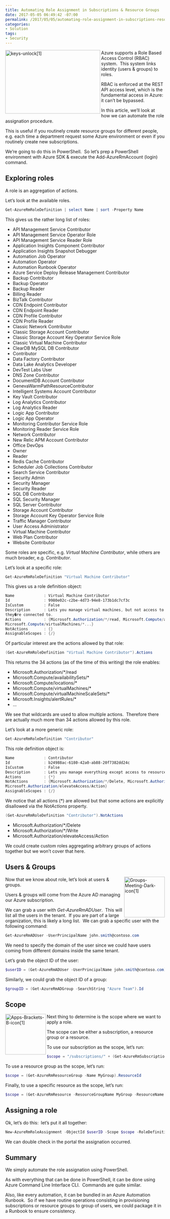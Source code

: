 ```yaml
---
title: Automating Role Assignment in Subscriptions & Resource Groups
date: 2017-05-05 06:49:42 -07:00
permalink: /2017/05/05/automating-role-assignment-in-subscriptions-resource-groups/
categories:
- Solution
tags:
- Security
---
```

<a href="/assets/posts/2017/2/automating-role-assignment-in-subscriptions-resource-groups/keys-unlock13.jpg"><img style="background-image:none;float:left;padding-top:0;padding-left:0;display:inline;padding-right:0;border-width:0;" title="keys-unlock[1]" src="/assets/posts/2017/2/automating-role-assignment-in-subscriptions-resource-groups/keys-unlock1_thumb3.jpg" alt="keys-unlock[1]" width="300" height="200" align="left" border="0" /></a>Azure supports a Role Based Access Control (RBAC) system.  This system links identity (users &amp; groups) to roles.

RBAC is enforced at the REST API access level, which is the fundamental access in Azure:  it can’t be bypassed.

In this article, we’ll look at how we can automate the role assignation procedure.

This is useful if you routinely create resource groups for different people, e.g. each time a department request some Azure environment or even if you routinely create new subscriptions.

We’re going to do this in PowerShell.  So let’s prep a PowerShell environment with Azure SDK &amp; execute the Add-AzureRmAccount (login) command.
<h2>Exploring roles</h2>
A role is an aggregation of actions.

Let’s look at the available roles.

```PowerShell
Get-AzureRmRoleDefinition | select Name | sort -Property Name
```

This gives us the rather long list of roles:
<ul>
 	<li>API Management Service Contributor</li>
 	<li>API Management Service Operator Role</li>
 	<li>API Management Service Reader Role</li>
 	<li>Application Insights Component Contributor</li>
 	<li>Application Insights Snapshot Debugger</li>
 	<li>Automation Job Operator</li>
 	<li>Automation Operator</li>
 	<li>Automation Runbook Operator</li>
 	<li>Azure Service Deploy Release Management Contributor</li>
 	<li>Backup Contributor</li>
 	<li>Backup Operator</li>
 	<li>Backup Reader</li>
 	<li>Billing Reader</li>
 	<li>BizTalk Contributor</li>
 	<li>CDN Endpoint Contributor</li>
 	<li>CDN Endpoint Reader</li>
 	<li>CDN Profile Contributor</li>
 	<li>CDN Profile Reader</li>
 	<li>Classic Network Contributor</li>
 	<li>Classic Storage Account Contributor</li>
 	<li>Classic Storage Account Key Operator Service Role</li>
 	<li>Classic Virtual Machine Contributor</li>
 	<li>ClearDB MySQL DB Contributor</li>
 	<li>Contributor</li>
 	<li>Data Factory Contributor</li>
 	<li>Data Lake Analytics Developer</li>
 	<li>DevTest Labs User</li>
 	<li>DNS Zone Contributor</li>
 	<li>DocumentDB Account Contributor</li>
 	<li>GenevaWarmPathResourceContributor</li>
 	<li>Intelligent Systems Account Contributor</li>
 	<li>Key Vault Contributor</li>
 	<li>Log Analytics Contributor</li>
 	<li>Log Analytics Reader</li>
 	<li>Logic App Contributor</li>
 	<li>Logic App Operator</li>
 	<li>Monitoring Contributor Service Role</li>
 	<li>Monitoring Reader Service Role</li>
 	<li>Network Contributor</li>
 	<li>New Relic APM Account Contributor</li>
 	<li>Office DevOps</li>
 	<li>Owner</li>
 	<li>Reader</li>
 	<li>Redis Cache Contributor</li>
 	<li>Scheduler Job Collections Contributor</li>
 	<li>Search Service Contributor</li>
 	<li>Security Admin</li>
 	<li>Security Manager</li>
 	<li>Security Reader</li>
 	<li>SQL DB Contributor</li>
 	<li>SQL Security Manager</li>
 	<li>SQL Server Contributor</li>
 	<li>Storage Account Contributor</li>
 	<li>Storage Account Key Operator Service Role</li>
 	<li>Traffic Manager Contributor</li>
 	<li>User Access Administrator</li>
 	<li>Virtual Machine Contributor</li>
 	<li>Web Plan Contributor</li>
 	<li>Website Contributor</li>
</ul>
Some roles are specific, e.g. <em>Virtual Machine Contributor</em>, while others are much broader, e.g. <em>Contributor</em>.

Let’s look at a specific role:

```PowerShell
Get-AzureRmRoleDefinition "Virtual Machine Contributor"
```

This gives us a role definition object:

```PowerShell
Name             : Virtual Machine Contributor
Id               : 9980e02c-c2be-4d73-94e8-173b1dc7cf3c
IsCustom         : False
Description      : Lets you manage virtual machines, but not access to them, and not the virtual network or storage account
they�re connected to.
Actions          : {Microsoft.Authorization/*/read, Microsoft.Compute/availabilitySets/*, Microsoft.Compute/locations/*,
Microsoft.Compute/virtualMachines/*...}
NotActions       : {}
AssignableScopes : {/}
```

Of particular interest are the actions allowed by that role:

```PowerShell
(Get-AzureRmRoleDefinition "Virtual Machine Contributor").Actions
```

This returns the 34 actions (as of the time of this writing) the role enables:
<ul>
 	<li>Microsoft.Authorization/*/read</li>
 	<li>Microsoft.Compute/availabilitySets/*</li>
 	<li>Microsoft.Compute/locations/*</li>
 	<li>Microsoft.Compute/virtualMachines/*</li>
 	<li>Microsoft.Compute/virtualMachineScaleSets/*</li>
 	<li>Microsoft.Insights/alertRules/*</li>
 	<li>…</li>
</ul>
We see that wildcards are used to allow multiple actions.  Therefore there are actually much more than 34 actions allowed by this role.

Let’s look at a more generic role:

```PowerShell
Get-AzureRmRoleDefinition "Contributor"
```

This role definition object is:

```PowerShell
Name             : Contributor
Id               : b24988ac-6180-42a0-ab88-20f7382dd24c
IsCustom         : False
Description      : Lets you manage everything except access to resources.
Actions          : {*}
NotActions       : {Microsoft.Authorization/*/Delete, Microsoft.Authorization/*/Write,
Microsoft.Authorization/elevateAccess/Action}
AssignableScopes : {/}
```

We notice that all actions (*) are allowed but that some actions are explicitly disallowed via the <em>NotActions</em> property.

```PowerShell
(Get-AzureRmRoleDefinition "Contributor").NotActions
```

<ul>
 	<li>Microsoft.Authorization/*/Delete</li>
 	<li>Microsoft.Authorization/*/Write</li>
 	<li>Microsoft.Authorization/elevateAccess/Action</li>
</ul>
We could create custom roles aggregating arbitrary groups of actions together but we won’t cover that here.
<h2>Users &amp; Groups</h2>
<a href="/assets/posts/2017/2/automating-role-assignment-in-subscriptions-resource-groups/groups-meeting-dark-icon1.png"><img style="background-image:none;float:right;padding-top:0;padding-left:0;display:inline;padding-right:0;border:0;" title="Groups-Meeting-Dark-icon[1]" src="/assets/posts/2017/2/automating-role-assignment-in-subscriptions-resource-groups/groups-meeting-dark-icon1_thumb.png" alt="Groups-Meeting-Dark-icon[1]" width="128" height="128" align="right" border="0" /></a>

Now that we know about role, let’s look at users &amp; groups.

Users &amp; groups will come from the Azure AD managing our Azure subscription.

We can grab a user with <em>Get-AzureRmADUser</em>.  This will list all the users in the tenant.  If you are part of a large organization, this is likely a long list.  We can grab a specific user with the following command:

```PowerShell
Get-AzureRmADUser -UserPrincipalName john.smith@contoso.com
```

We need to specify the domain of the user since we could have users coming from different domains inside the same tenant.

Let’s grab the object ID of the user:

```PowerShell
$userID = (Get-AzureRmADUser -UserPrincipalName john.smith@contoso.com).Id
```

Similarly, we could grab the object ID of a group:

```PowerShell
$groupID = (Get-AzureRmADGroup -SearchString "Azure Team").Id
```

<h2>Scope</h2>
<a href="/assets/posts/2017/2/automating-role-assignment-in-subscriptions-resource-groups/apps-brackets-b-icon1.png"><img style="background-image:none;float:left;padding-top:0;padding-left:0;display:inline;padding-right:0;border:0;" title="Apps-Brackets-B-icon[1]" src="/assets/posts/2017/2/automating-role-assignment-in-subscriptions-resource-groups/apps-brackets-b-icon1_thumb.png" alt="Apps-Brackets-B-icon[1]" width="128" height="128" align="left" border="0" /></a>Next thing to determine is the scope where we want to apply a role.

The scope can be either a subscription, a resource group or a resource.

To use our subscription as the scope, let’s run:

```PowerShell
$scope = "/subscriptions/" + (Get-AzureRmSubscription)[0].SubscriptionId
```

To use a resource group as the scope, let’s run:

```PowerShell
$scope = (Get-AzureRmResourceGroup -Name MyGroup).ResourceId
```

Finally, to use a specific resource as the scope, let’s run:

```PowerShell
$scope = (Get-AzureRmResource -ResourceGroupName MyGroup -ResourceName MyResource).ResourceId
```

<h2>Assigning a role</h2>
Ok, let’s do this:  let’s put it all together:

```PowerShell
New-AzureRmRoleAssignment -ObjectId $userID -Scope $scope -RoleDefinitionName "Contributor"
```

We can double check in the portal the assignation occurred.
<h2>Summary</h2>
We simply automate the role assignation using PowerShell.

As with everything that can be done in PowerShell, it can be done using Azure Command Line Interface CLI.  Commands are quite similar.

Also, like every automation, it can be bundled in an Azure Automation Runbook.  So if we have routine operations consisting in provisioning subscriptions or resource groups to group of users, we could package it in a Runbook to ensure consistency.